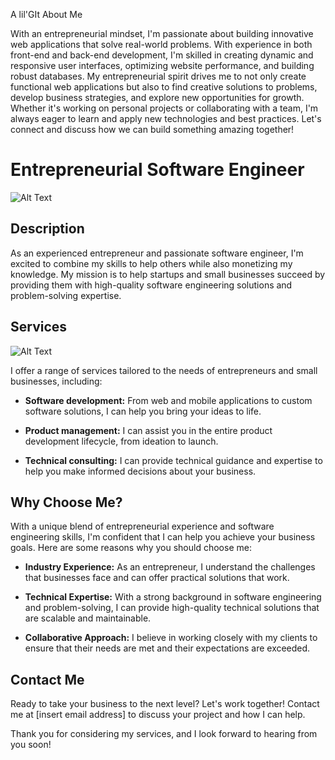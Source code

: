 
A lil'GIt About Me

With an entrepreneurial mindset, I'm passionate about building innovative web applications that solve real-world problems. With experience in both front-end and back-end development, I'm skilled in creating dynamic and responsive user interfaces, optimizing website performance, and building robust databases. My entrepreneurial spirit drives me to not only create functional web applications but also to find creative solutions to problems, develop business strategies, and explore new opportunities for growth. Whether it's working on personal projects or collaborating with a team, I'm always eager to learn and apply new technologies and best practices. Let's connect and discuss how we can build something amazing together!


# Entrepreneurial Software Engineer

![Alt Text](https://www.milestechnologies.com/wp-content/uploads/shutterstock_1392677963.jpg)




## Description

As an experienced entrepreneur and passionate software engineer, I'm excited to combine my skills to help others while also monetizing my knowledge. My mission is to help startups and small businesses succeed by providing them with high-quality software engineering solutions and problem-solving expertise.

## Services

![Alt Text](https://static.wixstatic.com/media/32ba91_23c1fa56d2f846e7b6b16941c39886b6~mv2.gif)

I offer a range of services tailored to the needs of entrepreneurs and small businesses, including:

- **Software development:** From web and mobile applications to custom software solutions, I can help you bring your ideas to life.

- **Product management:** I can assist you in the entire product development lifecycle, from ideation to launch.

- **Technical consulting:** I can provide technical guidance and expertise to help you make informed decisions about your business.

## Why Choose Me?

With a unique blend of entrepreneurial experience and software engineering skills, I'm confident that I can help you achieve your business goals. Here are some reasons why you should choose me:

- **Industry Experience:** As an entrepreneur, I understand the challenges that businesses face and can offer practical solutions that work.

- **Technical Expertise:** With a strong background in software engineering and problem-solving, I can provide high-quality technical solutions that are scalable and maintainable.

- **Collaborative Approach:** I believe in working closely with my clients to ensure that their needs are met and their expectations are exceeded.

## Contact Me

Ready to take your business to the next level? Let's work together! Contact me at [insert email address] to discuss your project and how I can help.

Thank you for considering my services, and I look forward to hearing from you soon!
